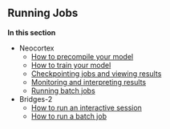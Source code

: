 ## Running Jobs
**In this section**
* Neocortex
   * [How to precompile your model](#how-to-precompile-your-model)
   * [How to train your model](#how-to-train-your-model)
   * [Checkpointing jobs and viewing results](#checkpointing-jobs-and-viewing-results)
   * [Monitoring and interpreting results](#monitoring-and-interpreting-results-on-cs-2s)
   *  [Running batch jobs](#running-batch-jobs)
* Bridges-2
   * [How to run an interactive session](#how-to-run-an-interactive-session-on-bridges-2)
   * [How to run a batch job](#how-to-run-a-batch-job-on-bridges2)
 
     
